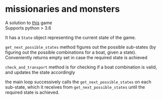 # missionaries and monsters

A solution to [this](https://en.wikipedia.org/wiki/Missionaries_and_cannibals_problem) game   
Supports python > 3.6

It has a `State` object representing the current state of the game. 

`get_next_possible_states` method figures out the possible sub-states (by figuring out the possible combinations for a boat, given a state). Conveniently returns empty set in case the required state is achieved

`check_and_transport` method is for checking if a boat combination is valid, and updates the state accordingly

the main loop successively calls the `get_next_possible_states` on each sub-state, which it receives from `get_next_possible_states` until the required state is achieved.

